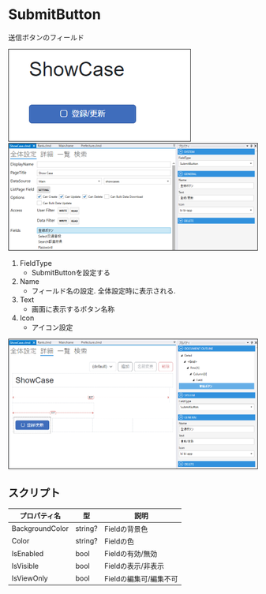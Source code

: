 # SubmitButton

送信ボタンのフィールド

<img src="../images/SubmitButton表示.png" alt="SubmitButton表示" title="SubmitButton表示" style="border: 1px solid;">

<img src="../images/SubmitButton設定.png" alt="SubmitButton設定" title="SubmitButton設定" style="border: 1px solid;" >

1. FieldType
    - SubmitButtonを設定する
2. Name
    - フィールド名の設定. 全体設定時に表示される.
3. Text
    - 画面に表示するボタン名称
4. Icon
    - アイコン設定

<img src="../images/SubmitButton詳細.png" alt="SubmitButton詳細" title="SubmitButton詳細" style="border: 1px solid;">

## スクリプト
| プロパティ名              | 型       | 説明                    |
|---------------------|---------|-----------------------|
| BackgroundColor     | string? | Fieldの背景色             | 
| Color               | string? | Fieldの色               |
| IsEnabled           | bool    | Fieldの有効/無効           |
| IsVisible           | bool    | Fieldの表示/非表示          |
| IsViewOnly          | bool    | Fieldの編集可/編集不可        |

